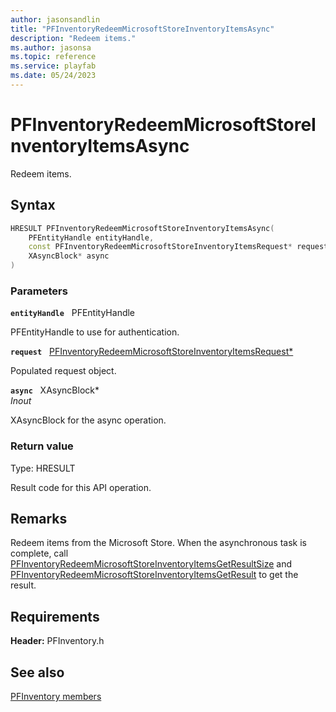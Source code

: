 ```yaml
---
author: jasonsandlin
title: "PFInventoryRedeemMicrosoftStoreInventoryItemsAsync"
description: "Redeem items."
ms.author: jasonsa
ms.topic: reference
ms.service: playfab
ms.date: 05/24/2023
---
```


# PFInventoryRedeemMicrosoftStoreInventoryItemsAsync  

Redeem items.  

## Syntax  
  
```cpp
HRESULT PFInventoryRedeemMicrosoftStoreInventoryItemsAsync(  
    PFEntityHandle entityHandle,  
    const PFInventoryRedeemMicrosoftStoreInventoryItemsRequest* request,  
    XAsyncBlock* async  
)  
```  
  
### Parameters  
  
**`entityHandle`** &nbsp; PFEntityHandle  
  
PFEntityHandle to use for authentication.  
  
**`request`** &nbsp; [PFInventoryRedeemMicrosoftStoreInventoryItemsRequest*](../../pfinventorytypes/structs/pfinventoryredeemmicrosoftstoreinventoryitemsrequest.md)  
  
Populated request object.  
  
**`async`** &nbsp; XAsyncBlock*  
*_Inout_*  
  
XAsyncBlock for the async operation.  
  
  
### Return value
Type: HRESULT
  
Result code for this API operation.
  
## Remarks  
  
Redeem items from the Microsoft Store. When the asynchronous task is complete, call [PFInventoryRedeemMicrosoftStoreInventoryItemsGetResultSize](pfinventoryredeemmicrosoftstoreinventoryitemsgetresultsize.md) and [PFInventoryRedeemMicrosoftStoreInventoryItemsGetResult](pfinventoryredeemmicrosoftstoreinventoryitemsgetresult.md) to get the result.
  
## Requirements  
  
**Header:** PFInventory.h
  
## See also  
[PFInventory members](../pfinventory_members.md)  

  
  
